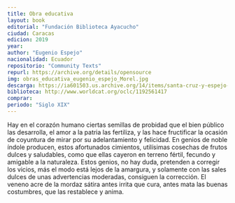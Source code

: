 ```yaml
---
title: Obra educativa
layout: book
editorial: "Fundación Biblioteca Ayacucho"
ciudad: Caracas
edicion: 2019
year: 
author: "Eugenio Espejo"
nacionalidad: Ecuador
repositorio: "Community Texts"
repurl: https://archive.org/details/opensource
img: obras_educativa_eugenio_espejo_Morel.jpg
descarga: https://ia601503.us.archive.org/14/items/santa-cruz-y-espejo-eugenio-de-obra-educativa.-pdf/Santa%20Cruz%20Y%20Espejo%20Eugenio%20-%20De%20-%20Obra%20Educativa.PDF.pdf
biblioteca: http://www.worldcat.org/oclc/1192561417
comprar: 
periodo: "Siglo XIX"
---
```

 

 Hay en el corazón humano ciertas semillas de probidad que el bien público las desarrolla, el amor a la patria las fertiliza, y  las hace fructificar la ocasión de coyuntura  de mirar por su adelantamiento y  felicidad. En genios de noble índole producen, estos afortunados cimientos, utilísimas cosechas de frutos dulces y saludables, como que ellas cayeron en terreno fértil, fecundo y amigable a la naturaleza. Estos genios, no hay duda, pretenden a corregir los vicios, más el modo está lejos de la amargura, y solamente con las sales dulces de unas advertencias moderadas, consiguen la corrección. El veneno acre de la mordaz sátira antes irrita que cura, antes mata las buenas costumbres, que las restablece y anima.
